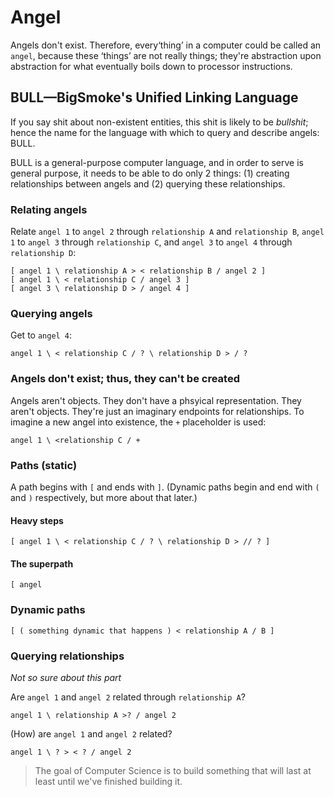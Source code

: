 # Angel

Angels don't exist. Therefore, every‘thing’ in a computer could be called an `angel`, because these ‘things’ are not really things; they're abstraction upon abstraction for what eventually boils down to processor instructions.

## BULL—BigSmoke's Unified Linking Language

If you say shit about non-existent entities, this shit is likely to be _bullshit_; hence the name for the language with which to query and describe angels: BULL.

BULL is a general-purpose computer language, and in order to serve is general purpose, it needs to be able to do only 2 things: (1) creating relationships between angels and (2) querying these relationships.

### Relating angels

Relate `angel 1` to `angel 2` through `relationship A` and `relationship B`, `angel 1` to `angel 3` through `relationship C`, and `angel 3` to `angel 4` through `relationship D`:

```
[ angel 1 \ relationship A > < relationship B / angel 2 ]
[ angel 1 \ < relationship C / angel 3 ]
[ angel 3 \ relationship D > / angel 4 ]
```

### Querying angels

Get to `angel 4`:

```
angel 1 \ < relationship C / ? \ relationship D > / ?
```

### Angels don't exist; thus, they can't be created

Angels aren't objects. They don't have a phsyical representation. They aren't objects. They're just an imaginary endpoints for relationships. To imagine a new angel into existence, the `+` placeholder is used:

```
angel 1 \ <relationship C / +
```

### Paths (static)

A path begins with `[` and ends with `]`. (Dynamic paths begin and end with `(` and `)` respectively, but more about that later.)

#### Heavy steps

```
[ angel 1 \ < relationship C / ? \ relationship D > // ? ]
```

#### The superpath 

```
[ angel 
```

### Dynamic paths

```
[ ( something dynamic that happens ) < relationship A / B ]
```

### Querying relationships

*Not so sure about this part*

Are `angel 1` and `angel 2` related through `relationship A`?

```
angel 1 \ relationship A >? / angel 2
```

(How) are `angel 1` and `angel 2` related?

```
angel 1 \ ? > < ? / angel 2
```

> The goal of Computer Science is to build something that will last at least until we've finished building it.
